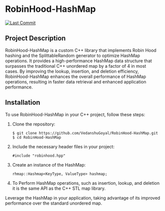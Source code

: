 # RobinHood-HashMap

[![Last Commit](https://img.shields.io/github/last-commit/VedanshuGoyal/RobinHood-HashMap)](https://github.com/VedanshuGoyal/RobinHood-HashMap/commits/main)

## Project Description

RobinHood-HashMap is a custom C++ library that implements Robin Hood hashing and the SplittableRandom generator to optimize HashMap operations. It provides a high-performance HashMap data structure that surpasses the traditional C++ unordered map by a factor of 4 in most cases. By improving the lookup, insertion, and deletion efficiency, RobinHood-HashMap enhances the overall performance of HashMap operations, resulting in faster data retrieval and enhanced application performance.

## Installation

To use RobinHood-HashMap in your C++ project, follow these steps:

1. Clone the repository:

   ```shell
   $ git clone https://github.com/VedanshuGoyal/RobinHood-HashMap.git
   $ cd RobinHood-HashMap
   
2. Include the necessary header files in your project:
   ```shell
   #include "robinhood.hpp"

4. Create an instance of the HashMap:
   ```shell
   rhmap::Hashmap<KeyType, ValueType> hashmap;

5. To Perform HashMap operations, such as insertion, lookup, and deletion it is the same API as the C++ STL map library.

Leverage the HashMap in your application, taking advantage of its improved performance over the standard unordered map.
